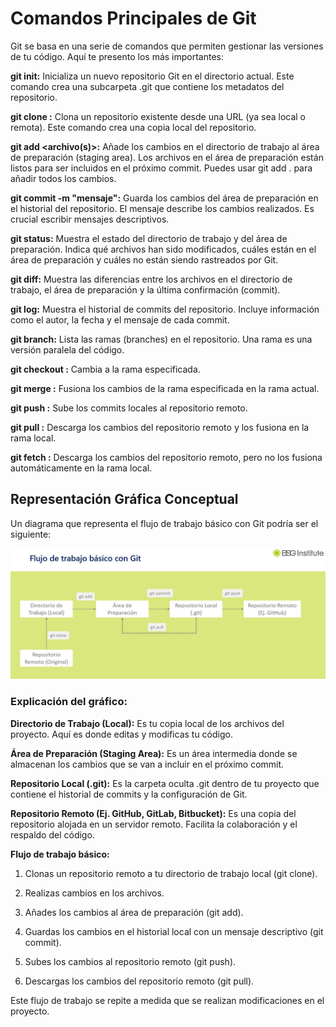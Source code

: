 # Comandos Principales de Git

Git se basa en una serie de comandos que permiten gestionar las versiones de tu código. Aquí te presento los más importantes:

**git init:** Inicializa un nuevo repositorio Git en el directorio actual. Este comando crea una subcarpeta .git que contiene los metadatos del repositorio.

**git clone <url>:** Clona un repositorio existente desde una URL (ya sea local o remota). Este comando crea una copia local del repositorio.

**git add <archivo(s)>:** Añade los cambios en el directorio de trabajo al área de preparación (staging area). Los archivos en el área de preparación están listos para ser incluidos en el próximo commit. Puedes usar git add . para añadir todos los cambios.

**git commit -m "mensaje":** Guarda los cambios del área de preparación en el historial del repositorio. El mensaje describe los cambios realizados. Es crucial escribir mensajes descriptivos.

**git status:** Muestra el estado del directorio de trabajo y del área de preparación. Indica qué archivos han sido modificados, cuáles están en el área de preparación y cuáles no están siendo rastreados por Git.

**git diff:** Muestra las diferencias entre los archivos en el directorio de trabajo, el área de preparación y la última confirmación (commit).

**git log:** Muestra el historial de commits del repositorio. Incluye información como el autor, la fecha y el mensaje de cada commit.

**git branch:** Lista las ramas (branches) en el repositorio. Una rama es una versión paralela del código.

**git checkout <rama>:** Cambia a la rama especificada.

**git merge <rama>:** Fusiona los cambios de la rama especificada en la rama actual.

**git push <remoto> <rama>:** Sube los commits locales al repositorio remoto.

**git pull <remoto> <rama>:** Descarga los cambios del repositorio remoto y los fusiona en la rama local.

**git fetch <remoto>:** Descarga los cambios del repositorio remoto, pero no los fusiona automáticamente en la rama local.

## **Representación Gráfica Conceptual**

Un diagrama que representa el flujo de trabajo básico con Git podría ser el siguiente:



![Captura de pantalla](imagenes/Git_ColaboracionEquipov1.jpg)

### Explicación del gráfico:

**Directorio de Trabajo (Local):** Es tu copia local de los archivos del proyecto. Aquí es donde editas y modificas tu código.

**Área de Preparación (Staging Area):** Es un área intermedia donde se almacenan los cambios que se van a incluir en el próximo commit.

**Repositorio Local (.git):** Es la carpeta oculta .git dentro de tu proyecto que contiene el historial de commits y la configuración de Git.

**Repositorio Remoto (Ej. GitHub, GitLab, Bitbucket):** Es una copia del repositorio alojada en un servidor remoto. Facilita la colaboración y el respaldo del código.

**Flujo de trabajo básico:**

1. Clonas un repositorio remoto a tu directorio de trabajo local (git clone).

2. Realizas cambios en los archivos.

3. Añades los cambios al área de preparación (git add).

4. Guardas los cambios en el historial local con un mensaje descriptivo (git commit).

5. Subes los cambios al repositorio remoto (git push).

6. Descargas los cambios del repositorio remoto (git pull).

Este flujo de trabajo se repite a medida que se realizan modificaciones en el proyecto.